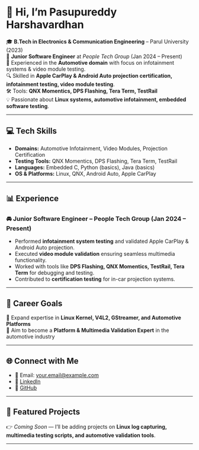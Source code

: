 # 👋 Hi, I’m Pasupureddy Harshavardhan  

🎓 **B.Tech in Electronics & Communication Engineering** – Parul University (2023)  
💼 **Junior Software Engineer** at *People Tech Group* (Jan 2024 – Present)  
🚗 Experienced in the **Automotive domain** with focus on infotainment systems & video module testing.  
🔍 Skilled in **Apple CarPlay & Android Auto projection certification, infotainment testing, video module testing**.  
🛠️ Tools: **QNX Momentics, DPS Flashing, Tera Term, TestRail**  
💡 Passionate about **Linux systems, automotive infotainment, embedded software testing**.  

---

## 💻 Tech Skills
- **Domains:** Automotive Infotainment, Video Modules, Projection Certification  
- **Testing Tools:** QNX Momentics, DPS Flashing, Tera Term, TestRail  
- **Languages:** Embedded C, Python (basics), Java (basics)  
- **OS & Platforms:** Linux, QNX, Android Auto, Apple CarPlay  

---

## 📊 Experience

### 🚘 Junior Software Engineer – People Tech Group (Jan 2024 – Present)  
- Performed **infotainment system testing** and validated Apple CarPlay & Android Auto projection.  
- Executed **video module validation** ensuring seamless multimedia functionality.  
- Worked with tools like **DPS Flashing, QNX Momentics, TestRail, Tera Term** for debugging and testing.  
- Contributed to **certification testing** for in-car projection systems.  

---

## 🎯 Career Goals
🌱 Expand expertise in **Linux Kernel, V4L2, GStreamer, and Automotive Platforms**  
🚀 Aim to become a **Platform & Multimedia Validation Expert** in the automotive industry  

---

## 🌐 Connect with Me
- 📧 Email: your.email@example.com  
- 💼 [LinkedIn](https://www.linkedin.com/in/your-linkedin)  
- 🐙 [GitHub](https://github.com/yourusername)  

---

## 📂 Featured Projects
👉 *Coming Soon* — I’ll be adding projects on **Linux log capturing, multimedia testing scripts, and automotive validation tools**.  

---
